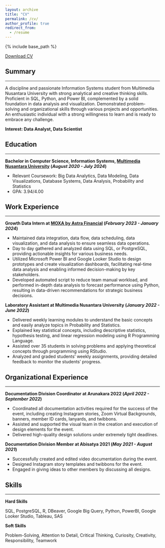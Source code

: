```yaml
---
layout: archive
title: "CV"
permalink: /cv/
author_profile: true
redirect_from:
  - /resume
---
```


{% include base_path %}

[Download CV](http://antonettekelly.github.io/files/CV_KellyMae.pdf)

## Summary
---
A discipline and passionate Information Systems student from Multimedia Nusantara University with strong analytical and creative thinking skills. Proficient in SQL, Python, and Power BI, complemented by a solid foundation in data analysis and visualization. Demonstrated problem-solving and organizational skills through various projects and opportunities. An enthusiastic individual with a strong willingness to learn and is ready to embrace any challenge.

**Interest: Data Analyst, Data Scientist**

## Education
---
**Bachelor in Computer Science, Information Systems, [Multimedia Nusantara University](https://www.umn.ac.id/sistem-informasi/) (_August 2020 - July 2024_)**
- Relevant Coursework: Big Data Analytics, Data Modeling, Data Visualizations, Database Systems, Data Analysis, Probability and Statistics
- GPA: 3.94/4.00

## Work Experience
---
**Growth Data Intern at [MOXA by Astra Financial](https://www.moxa.id/) (_February 2023 - January 2024_)**
- Maintained data integration, data flow, data scheduling, data visualization, and data analysis to ensure seamless data operations.
- Day to day gathered and analyzed data using SQL, or PostgreSQL, providing actionable insights for various business needs.
- Utilized Microsoft Power BI and Google Looker Studio to design prototypes and create visualization dashboards, facilitating real-time data analysis and enabling informed decision-making by key stakeholders.
- Developed automated script to reduce team manual workload, and performed in-depth data analysis to forecast performance using Python, resulting in data-driven recommendations for strategic business decisions.

**Laboratory Assistant at Multimedia Nusantara University (_January 2022 - June 2022_)**
- Delivered weekly learning modules to understand the basic concepts and easily analyze topics in Probability and Statistics.
- Explained key statistical concepts, including descriptive statistics, hypothesis testing, and linear regression modeling using R Programming Language.
- Assisted over 35 students in solving problems and applying theoretical concepts through programming using RStudio.
- Analyzed and graded students’ weekly assignments, providing detailed feedback to monitor the students’ progress.

## Organizational Experience
---
**Documentation Division Coordinator at Arunakara 2022 (_April 2022 - September 2022_)**
- Coordinated all documentation activities required for the success of the event, including creating Instagram stories, Zoom Virtual Backgrounds, banners, member ID cards, lanyards, and twibbons.
- Assisted and supported the visual team in the creation and execution of design elements for the event.
- Delivered high-quality design solutions under extremely tight deadlines.

**Documentation Division Member at Abisatya 2021 (_May 2021 - August 2021_)**
- Successfully created and edited video documentation during the event.
- Designed Instagram story templates and twibbons for the event. 
- Engaged in giving ideas to other members by discussing all designs.
  
## Skills
---
**Hard Skills**

SQL, PostgreSQL, R, DBeaver, Google Big Query, Python, PowerBI, Google Looker Studio, Tableau, SAS

<!--
* Skill 1
* Skill 2
  * Sub-skill 2.1
  * Sub-skill 2.2
  * Sub-skill 2.3
* Skill 3 -->

**Soft Skills**

Problem-Solving, Attention to Detail, Critical Thinking, Curiosity, Creativity, Responsibility, Teamwork

<!--
Publications
======
  <ul>{% for post in site.publications reversed %}
    {% include archive-single-cv.html %}
  {% endfor %}</ul>
  
Talks
======
  <ul>{% for post in site.talks reversed %}
    {% include archive-single-talk-cv.html  %}
  {% endfor %}</ul>
  
Teaching
======
  <ul>{% for post in site.teaching reversed %}
    {% include archive-single-cv.html %}
  {% endfor %}</ul>
  
Service and leadership
======
* Currently signed in to 43 different slack teams
-->
